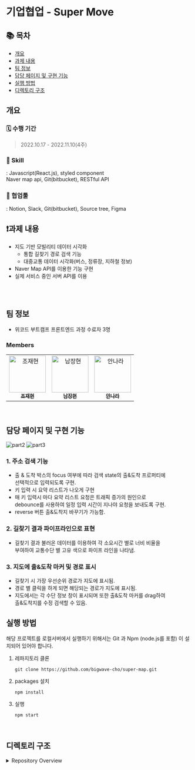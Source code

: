 
# 기업협업 - Super Move

## 📚 목차

- [개요](#개요)
- [과제 내용](#과제-내용)
- [팀 정보](#팀-정보)
- [담당 페이지 및 구현 기능](#담당-페이지-및-구현-기능)
- [실행 방법](#실행-방법)
- [디렉토리 구조](#디렉토리-구조)


## 개요

### 🗓 수행 기간

> 2022.10.17 - 2022.11.10(4주)

### 🌼 Skill

: Javascript(React.js), styled component</br> Naver map api, Git(bitbucket), RESTful API

### 🌼 협업툴

: Notion, Slack, Git(bitbucket), Source tree, Figma

## ❗️과제 내용
- 지도 기반 모빌리티 데이터 시각화
  - 통합 길찾기 경로 검색 기능
  - 대중교통 데이터 시각화(버스, 정류장, 지하철 정보)
- Naver Map API를 이용한 기능 구현
- 실제 서비스 중인 서버 API를 이용





<br />



<br />

## 팀 정보

- 위코드 부트캠프 프론트엔드 과정 수료자 3명

### Members

<table>
    <tr>
        <td align="center">
            <a href="https://github.com/bigwave-cho">
                <img src="https://avatars.githubusercontent.com/u/105909665?s=400&u=c9238dcf8eee09f59c3e123b9bd53b9056637286&v=4" width="100px;" alt="조재현"/>
                <br />
                <sub>
                    <b>조재현</b>
                </sub>
            </a>
            <br />
        </td>
        <td align="center">
            <a href="https://github.com/smash009">
                <img src="https://avatars.githubusercontent.com/u/46629029?v=4" width="100px;" alt="남장현"/>
                <br />
                <sub>
                    <b>남장현</b>
                </sub>
            </a>
            <br />
        </td>
        <td align="center">
            <a href="https://github.com/kwakhyun">
                <img src="https://avatars.githubusercontent.com/u/97573525?v=4" width="100px;" alt="안나라"/>
                <br />
                <sub>
                    <b>안나라</b>
                </sub>
            </a>
            <br />
        </td>               
    </tr>
</table>


<br />

## 담당 페이지 및 구현 기능

![part2](https://user-images.githubusercontent.com/105909665/209518834-1a1c70c8-cbb1-449a-81aa-e844c030bb2e.gif)
![part3](https://user-images.githubusercontent.com/105909665/209518977-8e1eea1f-adb0-4acc-b284-fd733238663d.gif)

### 1. 주소 검색 기능
- 출 & 도착 박스의 focus 여부에 따라 검색 state의 출&도착 프로퍼티에</br>
선택적으로 입력되도록 구현.
- 키 입력 시 요약 리스트가 나오게 구현
- 매 키 입력시 마다 요약 리스트 요청은 트래픽 증가의 원인으로</br>
debounce를 사용하여 일정 입력 시간이 지나야 요청을 보내도록 구현.
- reverse 버튼 출&도착지 바꾸기가 가능함.

### 2. 길찾기 결과 파이프라인으로 표현
- 길찾기 결과 불러온 데이터를 이용하여 각 소요시간 별로 너비 비율을</br>
부여하여 교통수단 별 고유 색으로 파이프 라인을 나타냄.

### 3. 지도에 출&도착 마커 및 경로 표시
- 길찾기 시 가장 우선순위 경로가 지도에 표시됨.
- 경로 별 클릭을 하게 되면 해당되는 경로가 지도에 표시됨.
- 지도에서는 각 수단 정보 창이 표시되며 또한 출&도착 마커를 drag하여</br>
출&도착지를 수정 검색할 수 있음.

## 실행 방법

해당 프로젝트를 로컬서버에서 실행하기 위해서는 Git 과 Npm (node.js를 포함) 이 설치되어 있어야 합니다.

1. 레파지토리 클론

   ```
   git clone https://github.com/bigwave-cho/super-map.git
   ```

2. packages 설치

   ```
   npm install
   ```

3. 실행

   ```
   npm start
   ```

<br />

## 디렉토리 구조

<details>
    <summary>Repository Overview</summary>
    <div>
 
```zsh
src
 ┣ components
 ┃ ┣ MenuList
 ┃ ┃ ┗ MenuListData.js
 ┃ ┣ Map.js
 ┃ ┣ Nav.js
 ┃ ┗ NavListWrap.js
 ┣ pages
 ┃ ┣ Bus
 ┃ ┃ ┣ components
 ┃ ┃ ┃ ┣ button
 ┃ ┃ ┃ ┃ ┣ CancelButton.js
 ┃ ┃ ┃ ┃ ┗ FoldButton.js
 ┃ ┃ ┃ ┣ route
 ┃ ┃ ┃ ┃ ┣ BusRoute.js
 ┃ ┃ ┃ ┃ ┗ BusRouteInfo.js
 ┃ ┃ ┃ ┣ search
 ┃ ┃ ┃ ┃ ┣ BusNumber.js
 ┃ ┃ ┃ ┃ ┣ BusSearch.js
 ┃ ┃ ┃ ┃ ┣ BusSearchResult.js
 ┃ ┃ ┃ ┃ ┗ BusStation.js
 ┃ ┃ ┃ ┗ station
 ┃ ┃ ┃ ┃ ┣ BusArrival.js
 ┃ ┃ ┃ ┃ ┗ BusStationInfo.js
 ┃ ┃ ┣ data
 ┃ ┃ ┃ ┗ busType.js
 ┃ ┃ ┣ images
 ┃ ┃ ┃ ┣ busroute_01.svg
 ┃ ┃ ┃ ┣ busroute_02.svg
 ┃ ┃ ┃ ┣ busroute_03.svg
 ┃ ┃ ┃ ┣ map-realtimebus-icon.svg
 ┃ ┃ ┃ ┣ realtime-button.svg
 ┃ ┃ ┃ ┗ refresh.svg
 ┃ ┃ ┣ Bus.js
 ┃ ┃ ┗ MapBus.js
 ┃ ┣ Pathfinder
 ┃ ┃ ┣ components
 ┃ ┃ ┃ ┣ Map.js
 ┃ ┃ ┃ ┣ Search.js
 ┃ ┃ ┃ ┣ SearchList.js
 ┃ ┃ ┃ ┣ SearchPath.js
 ┃ ┃ ┃ ┗ typeAttributes.js
 ┃ ┃ ┣ images
 ┃ ┃ ┃ ┣ ic_bus_!8x18.svg
 ┃ ┃ ┃ ┗ ic_subway_18x18.svg
 ┃ ┃ ┣ PathFinder.js
 ┃ ┃ ┗ store.js
 ┃ ┗ Subway
 ┃ ┃ ┣ SUBWAY_COLOR_NAME_DATA.js
 ┃ ┃ ┗ Subway.js
 ┣ styles
 ┃ ┣ GlobalStyle.js
 ┃ ┣ theme.js
 ┃ ┗ variable.js
 ┣ Main.js
 ┣ Router.js
 ┗ index.js
```
</details>
